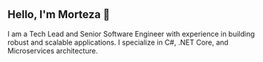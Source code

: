 ## Hello, I'm Morteza 👋
I am a Tech Lead and Senior Software Engineer with experience in building robust and scalable applications. I specialize in C#, .NET Core, and Microservices architecture.

<!--
## About Me
**morteza-asadi/morteza-asadi** is a ✨ _special_ ✨ repository because its `README.md` (this file) appears on your GitHub profile.

Here are some ideas to get you started:

- 🔭 I’m currently working on ...
- 🌱 I’m currently learning ...
- 👯 I’m looking to collaborate on ...
- 🤔 I’m looking for help with ...
- 💬 Ask me about ...
- 📫 How to reach me: ...
- 😄 Pronouns: ...
- ⚡ Fun fact: ...
-->
